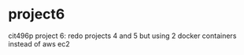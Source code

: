 # project6
cit496p project 6: redo projects 4 and 5 but using 2 docker containers instead of aws ec2
